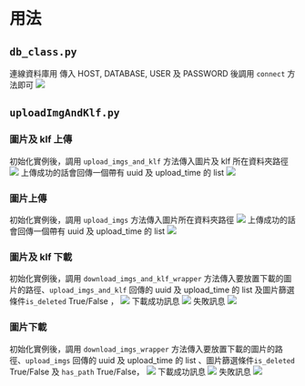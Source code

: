 # 用法
## `db_class.py`
連線資料庫用
傳入 HOST, DATABASE, USER 及 PASSWORD 後調用 `connect` 方法即可
![](https://i.imgur.com/zYLGmpV.png)

## `uploadImgAndKlf.py`
### 圖片及 klf 上傳
初始化實例後，調用 `upload_imgs_and_klf` 方法傳入圖片及 klf 所在資料夾路徑
![](https://i.imgur.com/ujhQw5P.png)
上傳成功的話會回傳一個帶有 uuid 及 upload_time 的 list
![](https://i.imgur.com/AI6TRfW.png)

### 圖片上傳
初始化實例後，調用 `upload_imgs` 方法傳入圖片所在資料夾路徑
![](https://i.imgur.com/VNcilsx.png)
上傳成功的話會回傳一個帶有 uuid 及 upload_time 的 list
![](https://i.imgur.com/AI6TRfW.png)

### 圖片及 klf 下載
初始化實例後，調用 `download_imgs_and_klf_wrapper` 方法傳入要放置下載的圖片的路徑、`upload_imgs_and_klf` 回傳的 uuid 及 upload_time 的 list 及圖片篩選條件`is_deleted` True/False ，
![](https://i.imgur.com/4m6LxRr.png)
下載成功訊息
![](https://i.imgur.com/usXx02h.png)
失敗訊息
![](https://i.imgur.com/7KLHsyc.png)


### 圖片下載
初始化實例後，調用 `download_imgs_wrapper` 方法傳入要放置下載的圖片的路徑、`upload_imgs` 回傳的 uuid 及 upload_time 的 list 、圖片篩選條件`is_deleted` True/False 及 `has_path` True/False，
![](https://i.imgur.com/ioq5eyb.png)
下載成功訊息
![](https://i.imgur.com/usXx02h.png)
失敗訊息
![](https://i.imgur.com/7KLHsyc.png)
